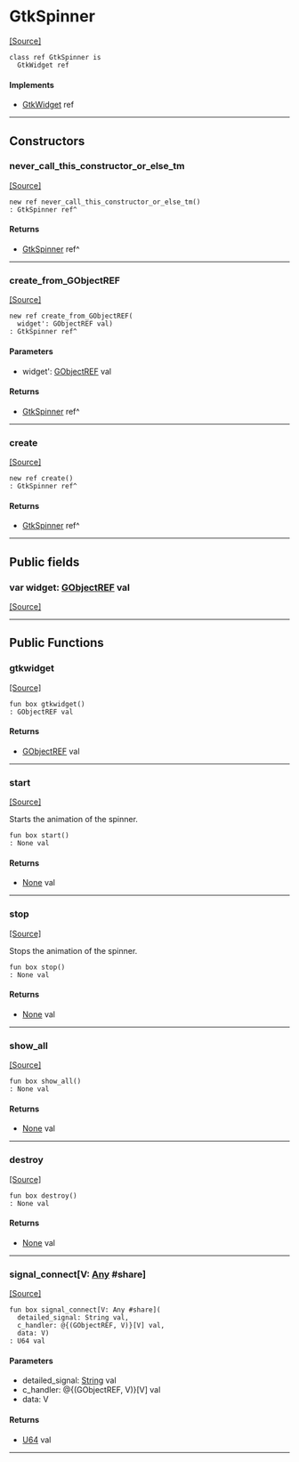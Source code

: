 # GtkSpinner
<span class="source-link">[[Source]](src/gtk3/GtkSpinner.md#L6)</span>
```pony
class ref GtkSpinner is
  GtkWidget ref
```

#### Implements

* [GtkWidget](gtk3-GtkWidget.md) ref

---

## Constructors

### never_call_this_constructor_or_else_tm
<span class="source-link">[[Source]](src/gtk3/GtkSpinner.md#L10)</span>


```pony
new ref never_call_this_constructor_or_else_tm()
: GtkSpinner ref^
```

#### Returns

* [GtkSpinner](gtk3-GtkSpinner.md) ref^

---

### create_from_GObjectREF
<span class="source-link">[[Source]](src/gtk3/GtkSpinner.md#L13)</span>


```pony
new ref create_from_GObjectREF(
  widget': GObjectREF val)
: GtkSpinner ref^
```
#### Parameters

*   widget': [GObjectREF](gtk3-..-gobject-GObjectREF.md) val

#### Returns

* [GtkSpinner](gtk3-GtkSpinner.md) ref^

---

### create
<span class="source-link">[[Source]](src/gtk3/GtkSpinner.md#L17)</span>


```pony
new ref create()
: GtkSpinner ref^
```

#### Returns

* [GtkSpinner](gtk3-GtkSpinner.md) ref^

---

## Public fields

### var widget: [GObjectREF](gtk3-..-gobject-GObjectREF.md) val
<span class="source-link">[[Source]](src/gtk3/GtkSpinner.md#L7)</span>



---

## Public Functions

### gtkwidget
<span class="source-link">[[Source]](src/gtk3/GtkSpinner.md#L9)</span>


```pony
fun box gtkwidget()
: GObjectREF val
```

#### Returns

* [GObjectREF](gtk3-..-gobject-GObjectREF.md) val

---

### start
<span class="source-link">[[Source]](src/gtk3/GtkSpinner.md#L21)</span>


Starts the animation of the spinner.


```pony
fun box start()
: None val
```

#### Returns

* [None](builtin-None.md) val

---

### stop
<span class="source-link">[[Source]](src/gtk3/GtkSpinner.md#L27)</span>


Stops the animation of the spinner.


```pony
fun box stop()
: None val
```

#### Returns

* [None](builtin-None.md) val

---

### show_all
<span class="source-link">[[Source]](src/gtk3/GtkWidget.md#L4)</span>


```pony
fun box show_all()
: None val
```

#### Returns

* [None](builtin-None.md) val

---

### destroy
<span class="source-link">[[Source]](src/gtk3/GtkWidget.md#L7)</span>


```pony
fun box destroy()
: None val
```

#### Returns

* [None](builtin-None.md) val

---

### signal_connect\[V: [Any](builtin-Any.md) #share\]
<span class="source-link">[[Source]](src/gtk3/GtkWidget.md#L10)</span>


```pony
fun box signal_connect[V: Any #share](
  detailed_signal: String val,
  c_handler: @{(GObjectREF, V)}[V] val,
  data: V)
: U64 val
```
#### Parameters

*   detailed_signal: [String](builtin-String.md) val
*   c_handler: @{(GObjectREF, V)}[V] val
*   data: V

#### Returns

* [U64](builtin-U64.md) val

---

